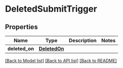 # DeletedSubmitTrigger

## Properties
Name | Type | Description | Notes
------------ | ------------- | ------------- | -------------
**deleted_on** | [**DeletedOn**](DeletedOn.md) |  | 

[[Back to Model list]](../README.md#documentation-for-models) [[Back to API list]](../README.md#documentation-for-api-endpoints) [[Back to README]](../README.md)

